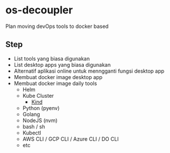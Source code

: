 # os-decoupler
Plan moving devOps tools to docker based

## Step
- List tools yang biasa digunakan
- List desktop apps yang biasa digunakan
- Alternatif aplikasi online untuk menngganti fungsi desktop app
- Membuat docker image desktop app
- Membuat docker image daily tools
  - Helm
  - Kube Cluster
    - [Kind](https://kind.sigs.k8s.io/)
  - Python (pyenv)
  - Golang
  - NodeJS (nvm)
  - bash / sh
  - Kubectl
  - AWS CLI / GCP CLI / Azure CLI / DO CLI
  - etc
